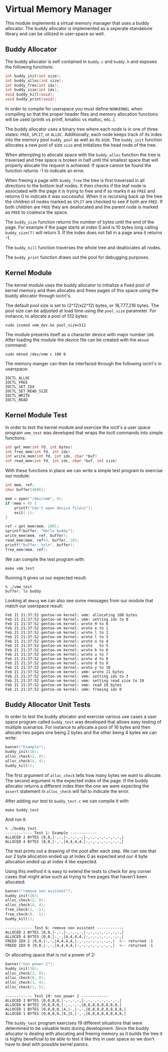 Virtual Memory Manager
======================

This module implements a virtual memory manager that uses a buddy allocator.
The buddy allocator is implemented as a seperate standalone library and can be
utilized in user-space as well.

Buddy Allocator
---------------
The buddy allocator is self contained in `buddy.c` and `buddy.h` and exposes
the following functions:

```C
int buddy_init(int size);
int buddy_alloc(int size);
int buddy_free(int idx);
int buddy_size(int idx);
void buddy_kill(void);
void buddy_print(void);
```
In order to compile for userspace you must define `NONKERNEL` when compiling so
that the proper header files and memory allocation functions will be used
(printk vs printf, kmalloc vs malloc, etc..).

The buddy allocator uses a binary tree where each node is in one of three
states: `FREE`, `SPLIT`, or `ALLOC`.  Additionally, each node keeps track of
its index into the memory pool `buddy_pool` as well as its size. The
`buddy_init` function allocates a new pool of size `size` and initializes the
head node of the tree.

When attempting to allocate space with the `buddy_alloc` function the tree is
traversed and free space is broken in half until the smallest space that will
properly allocate the request is achieved. If space cannot be found the
function returns -1 to indicate an error.

When freeing a page with `buddy_free` the tree is first traversed in all
directions to the bottom leaf nodes. It then checks if the leaf node is
associated with the page it is trying to free and if so marks it as `FREE` and
returns 0 to indicate it was successful.  When it is recursing back up the tree
the children of nodes marked as `SPLIT` are checked to see if both are `FREE`.
If both children are `FREE` they are deallocated and the parent node is marked
as `FREE` to coalesce the space.

The `buddy_size` function returns the number of bytes until the end of the
page.  For example if the page starts at index 0 and is 10 bytes long calling
`buddy_size(7)` will return 3. If the index does not fall in a page area it
returns -1.

The `buddy_kill` function traverses the whole tree and deallocates all nodes.

The `buddy_print` function draws out the pool for debugging purposes.

Kernel Module
-------------
The kernel module uses the buddy allocator to initialize a fixed pool of kernel
memory and then allocates and frees pages of this space using the buddy
allocator through ioctrl's.

The default pool size is set to (2^12)x(2^12) bytes, or 16,777,216 bytes. The
pool size can be adjusted at load time using the `pool_size` parameter. For
instance, to allocate a pool of 512 bytes:

```
sudo insmod vmm_dev.ko pool_size=512
```

The  module presents itself as a character device with major number `100`.
After loading the module the device file can be created with the `mknod`
command:

```
sudo mknod /dev/vmm c 100 0
```

The memory manger can then be interfaced through the following ioctrl's in userspace:

```
IOCTL_ALLOC
IOCTL_FREE
IOCTL_SET_IDX
IOCTL_SET_READ_SIZE
IOCTL_WRITE
IOCTL_READ
```

Kernel Module Test
------------------
In order to test the kernel module and exercise the ioctl's a user space
program `vmm_test` was developed that wraps the ioctl commands into simple
functions:

```C
int get_mem(int fd, int bytes)
int free_mem(int fd, int idx)
int write_mem(int fd, int idx, char *buf)
int read_mem(int fd, int idx, char *buf, int size)
```

With these functions in place we can write a simple test program to exercise our module:

```C
int mem, ref;
char buffer[4096];

mem = open("/dev/vmm", 0);
if (mem < 0) {
    printf("Can't open device file\n");
    exit(-1);
}

ref = get_mem(mem, 100);
sprintf(buffer, "Hello buddy");
write_mem(mem, ref, buffer);
read_mem(mem, ref+3, buffer, 10);
printf("buffer: %s\n", buffer);
free_mem(mem, ref);
```

We can compile the test program with:

```
make vmm_test
```

Running it gives us our expected result:

```
% ./vmm_test
buffer: lo buddy
```

Looking at `dmesg` we can also see some messages from our module that match our
userspace result:

```
Feb 21 21:37:52 gentoo-vm kernel: vmm: allocating 100 bytes
Feb 21 21:37:52 gentoo-vm kernel: vmm: setting idx to 0
Feb 21 21:37:52 gentoo-vm kernel: wrote H to 0
Feb 21 21:37:52 gentoo-vm kernel: wrote e to 1
Feb 21 21:37:52 gentoo-vm kernel: wrote l to 2
Feb 21 21:37:52 gentoo-vm kernel: wrote l to 3
Feb 21 21:37:52 gentoo-vm kernel: wrote o to 4
Feb 21 21:37:52 gentoo-vm kernel: wrote   to 5
Feb 21 21:37:52 gentoo-vm kernel: wrote b to 6
Feb 21 21:37:52 gentoo-vm kernel: wrote u to 7
Feb 21 21:37:52 gentoo-vm kernel: wrote d to 8
Feb 21 21:37:52 gentoo-vm kernel: wrote d to 9
Feb 21 21:37:52 gentoo-vm kernel: wrote y to 10
Feb 21 21:37:52 gentoo-vm kernel: vmm: wrote 11 bytes
Feb 21 21:37:52 gentoo-vm kernel: vmm: setting idx to 3
Feb 21 21:37:52 gentoo-vm kernel: vmm: setting read size to 10
Feb 21 21:37:52 gentoo-vm kernel: vmm: read 10 bytes
Feb 21 21:37:52 gentoo-vm kernel: vmm: freeing idx 0
```

Buddy Allocator Unit Tests
--------------------------
In order to test the buddy allocator and exercise various use cases a user
space program called `buddy_test` was developed that allows easy testing of
multiple scenarios.  For instance to allocate a pool of 16 bytes and then
allocate two pages one being 2 bytes and the other being 4 bytes we can write:

```C
banner("Example");
buddy_init(16);
alloc_check(2, 0);
alloc_check(4, 4);
buddy_kill();
```

The first argument of `alloc_check` tells how many bytes we want to
allocate. The second argument is the expected index of the page. If the buddy
allocator returns a different index then the one we were expecting the
`assert` statement in `alloc_check` will fail to indicate the error.

After adding our test to `buddy_test.c` we can compile it with:

```
make buddy_test
```

And run it:

```
% ./buddy_test
------------ Test 1: Example ------------
ALLOCED 2 BYTES |0,0,|-,-,|-,-,-,-,|-,-,-,-,-,-,-,-,|
ALLOCED 4 BYTES |0,0,|-,-,|4,4,4,4,|-,-,-,-,-,-,-,-,|
```

The test prints out a drawing of the pool after each step. We can
see that our 2 byte allocation ended up at index 0 as expected and
our 4 byte allocation ended up at index 4 like expected.

Using this method it is easy to extend the tests to check for any
corner cases that might arise such as trying to free pages that
haven't been allocated:

```C
banner("remove non existent");
buddy_init(16);
alloc_check(2, 0);
alloc_check(4, 4);
free_check(2, -1);
free_check(8, -1);
buddy_kill();
```
```
------------ Test 6: remove non existent ------------
ALLOCED 2 BYTES |0,0,|-,-,|-,-,-,-,|-,-,-,-,-,-,-,-,|
ALLOCED 4 BYTES |0,0,|-,-,|4,4,4,4,|-,-,-,-,-,-,-,-,|
FREED IDX 2 |0,0,|-,-,|4,4,4,4,|-,-,-,-,-,-,-,-,|  <-- returned -1
FREED IDX 8 |0,0,|-,-,|4,4,4,4,|-,-,-,-,-,-,-,-,|  <-- returned -1
```

Or allocating space that is not a power of 2:

```C
banner("non power 2");
buddy_init(16);
alloc_check(3, 0);
alloc_check(6, 8);
alloc_check(1, 4);
alloc_check(1, 5);
```
```
------------ Test 19: non power 2 ------------
ALLOCED 3 BYTES |0,0,0,0,|-,-,-,-,|-,-,-,-,-,-,-,-,|
ALLOCED 6 BYTES |0,0,0,0,|-,-,-,-,|8,8,8,8,8,8,8,8,|
ALLOCED 1 BYTES |0,0,0,0,|4,|-,|-,-,|8,8,8,8,8,8,8,8,|
ALLOCED 1 BYTES |0,0,0,0,|4,|5,|-,-,|8,8,8,8,8,8,8,8,|
```

The `buddy_test` program exercises 19 different situations that were
determined to be valuable tests during development. Since the buddy allocator
is dealing with allocating and freeing memory as it builds the tree it is
highly beneficial to be able to test it like this in user space so we don't
have to deal with possible kernel panics.

